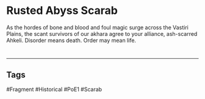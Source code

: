 # Rusted Abyss Scarab
As the hordes of bone and blood and foul magic surge across the Vastiri Plains, the scant survivors of our akhara agree to your alliance, ash-scarred Ahkeli. Disorder means death. Order may mean life.

#
---
## Tags
#Fragment
#Historical 
#PoE1 
#Scarab 
